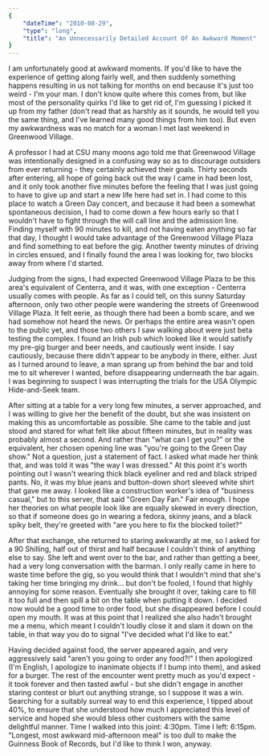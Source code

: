 ```yaml
---
{
    "dateTime": "2010-08-29",
    "type": "long",
    "title": "An Unnecessarily Detailed Account Of An Awkward Moment"
}
---
```

I am unfortunately good at awkward moments. If you'd like to have the experience of getting along fairly well, and then suddenly something happens resulting in us not talking for months on end because it's just too weird - I'm your man. I don't know quite where this comes from, but like most of the personality quirks I'd like to get rid of, I'm guessing I picked it up from my father (don't read that as harshly as it sounds, he would tell you the same thing, and I've learned many good things from him too). But even my awkwardness was no match for a woman I met last weekend in Greenwood Village.

A professor I had at CSU many moons ago told me that Greenwood Village was intentionally designed in a confusing way so as to discourage outsiders from ever returning - they certainly achieved their goals. Thirty seconds after entering, all hope of going back out the way I came in had been lost, and it only took another five minutes before the feeling that I was just going to have to give up and start a new life here had set in. I had come to this place to watch a Green Day concert, and because it had been a somewhat spontaneous decision, I had to come down a few hours early so that I wouldn't have to fight through the will call line and the admission line. Finding myself with 90 minutes to kill, and not having eaten anything so far that day, I thought I would take advantage of the Greenwood Village Plaza and find something to eat before the gig. Another twenty minutes of driving in circles ensued, and I finally found the area I was looking for, two blocks away from where I'd started.

Judging from the signs, I had expected Greenwood Village Plaza to be this area's equivalent of Centerra, and it was, with one exception - Centerra usually comes with people. As far as I could tell, on this sunny Saturday afternoon, only two other people were wandering the streets of Greenwood Village Plaza. It felt eerie, as though there had been a bomb scare, and we had somehow not heard the news. Or perhaps the entire area wasn't open to the public yet, and those two others I saw walking about were just beta testing the complex. I found an Irish pub which looked like it would satisfy my pre-gig burger and beer needs, and cautiously went inside. I say cautiously, because there didn't appear to be anybody in there, either. Just as I turned around to leave, a man sprang up from behind the bar and told me to sit wherever I wanted, before disappearing underneath the bar again. I was beginning to suspect I was interrupting the trials for the USA Olympic Hide-and-Seek team.

After sitting at a table for a very long few minutes, a server approached, and I was willing to give her the benefit of the doubt, but she was insistent on making this as uncomfortable as possible. She came to the table and just stood and stared for what felt like about fifteen minutes, but in reality was probably almost a second. And rather than "what can I get you?" or the equivalent, her chosen opening line was "you're going to the Green Day show." Not a question, just a statement of fact. I asked what made her think that, and was told it was "the way I was dressed." At this point it's worth pointing out I wasn't wearing thick black eyeliner and red and black striped pants. No, it was my blue jeans and button-down short sleeved white shirt that gave me away. I looked like a construction worker's idea of "business casual," but to this server, that said "Green Day Fan." Fair enough. I hope her theories on what people look like are equally skewed in every direction, so that if someone does go in wearing a fedora, skinny jeans, and a black spiky belt, they're greeted with "are you here to fix the blocked toilet?"

After that exchange, she returned to staring awkwardly at me, so I asked for a 90 Shilling, half out of thirst and half because I couldn't think of anything else to say. She left and went over to the bar, and rather than getting a beer, had a very long conversation with the barman. I only really came in here to waste time before the gig, so you would think that I wouldn't mind that she's taking her time bringing my drink... but don't be fooled, I found that highly annoying for some reason. Eventually she brought it over, taking care to fill it too full and then spill a bit on the table when putting it down. I decided now would be a good time to order food, but she disappeared before I could open my mouth. It was at this point that I realized she also hadn't brought me a menu, which meant I couldn't loudly close it and slam it down on the table, in that way you do to signal "I've decided what I'd like to eat."

Having decided against food, the server appeared again, and very aggressively said "aren't you going to order any food?!" I then apologized (I'm English, I apologize to inanimate objects if I bump into them), and asked for a burger. The rest of the encounter went pretty much as you'd expect - it took forever and then tasted awful - but she didn't engage in another staring contest or blurt out anything strange, so I suppose it was a win. Searching for a suitably surreal way to end this experience, I tipped about 40%, to ensure that she understood how much I appreciated this level of service and hoped she would bless other customers with the same delightful manner. Time I walked into this joint: 4:30pm. Time I left: 6:15pm. "Longest, most awkward mid-afternoon meal" is too dull to make the Guinness Book of Records, but I'd like to think I won, anyway.